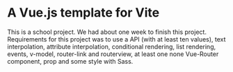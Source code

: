 # A Vue.js template for Vite

This is a school project. We had about one week to finish this project.
Requirements for this project was to use a API (with at least ten values), text interpolation, attribute interpolation, conditional rendering, list rendering, events, v-model, router-link and routerview, at least one none Vue-Router component, prop and some style with Sass.
